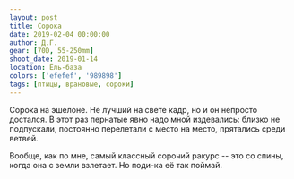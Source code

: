 ```yaml
---
layout: post
title: Сорока
date: 2019-02-04 00:00:00
author: Д.Г.
gear: [70D, 55-250mm]
shoot_date: 2019-01-14
location: Ёль-база
colors: ['efefef', '989898']
tags: [птицы, врановые, сороки]
---
```

Сорока на эшелоне. Не лучший на свете кадр, но и он непросто достался. В этот раз пернатые явно надо мной издевались: близко не подпускали, постоянно перелетали с место на место, прятались среди ветвей.

Вообще, как по мне, самый классный сорочий ракурс -- это со спины, когда она с земли взлетает. Но поди-ка её так поймай.
